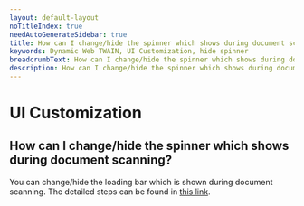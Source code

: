 ```yaml
---
layout: default-layout
noTitleIndex: true
needAutoGenerateSidebar: true
title: How can I change/hide the spinner which shows during document scanning?
keywords: Dynamic Web TWAIN, UI Customization, hide spinner
breadcrumbText: How can I change/hide the spinner which shows during document scanning?
description: How can I change/hide the spinner which shows during document scanning?
---
```


# UI Customization

## How can I change/hide the spinner which shows during document scanning?

You can change/hide the loading bar which is shown during document scanning. The detailed steps can be found in <a href="https://www.dynamsoft.com/web-twain/docs-archive/v17.2.1/indepth/features/ui.html#loading-bar-and-backdrop" target="_blank">this link</a>.
